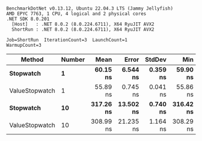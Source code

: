 ```

BenchmarkDotNet v0.13.12, Ubuntu 22.04.3 LTS (Jammy Jellyfish)
AMD EPYC 7763, 1 CPU, 4 logical and 2 physical cores
.NET SDK 8.0.201
  [Host]   : .NET 8.0.2 (8.0.224.6711), X64 RyuJIT AVX2
  ShortRun : .NET 8.0.2 (8.0.224.6711), X64 RyuJIT AVX2

Job=ShortRun  IterationCount=3  LaunchCount=1  
WarmupCount=3  

```
| Method         | Number | Mean      | Error     | StdDev   | Min       | Max       | Gen0   | Allocated |
|--------------- |------- |----------:|----------:|---------:|----------:|----------:|-------:|----------:|
| **Stopwatch**      | **1**      |  **60.15 ns** |  **6.544 ns** | **0.359 ns** |  **59.90 ns** |  **60.56 ns** | **0.0005** |      **40 B** |
| ValueStopwatch | 1      |  55.89 ns |  0.745 ns | 0.041 ns |  55.86 ns |  55.94 ns |      - |         - |
| **Stopwatch**      | **10**     | **317.26 ns** | **13.502 ns** | **0.740 ns** | **316.42 ns** | **317.83 ns** | **0.0005** |      **40 B** |
| ValueStopwatch | 10     | 308.99 ns | 21.235 ns | 1.164 ns | 308.29 ns | 310.33 ns |      - |         - |
